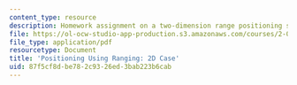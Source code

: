 ```yaml
---
content_type: resource
description: Homework assignment on a two-dimension range positioning system.
file: https://ol-ocw-studio-app-production.s3.amazonaws.com/courses/2-017j-design-of-electromechanical-robotic-systems-fall-2009/87f5cf8dbe782c9326ed3bab223b6cab_MIT2_017JF09_p33.pdf
file_type: application/pdf
resourcetype: Document
title: 'Positioning Using Ranging: 2D Case'
uid: 87f5cf8d-be78-2c93-26ed-3bab223b6cab
---
```

